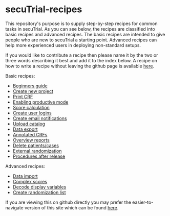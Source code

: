 # secuTrial-recipes

This repository's purpose is to supply step-by-step recipes for common tasks in secuTrial. As you can see below, the recipes are classified into basic recipes and advanced recipes. The basic recipes are intended to give people who are new to secuTrial a starting point. Advanced recipes can help more experienced users in deploying non-standard setups. 

If you would like to contribute a recipe then please name it by the two or three words describing it best and add it to the index below. A recipe on how to write a recipe without leaving the github page is available [here](https://github.com/SwissClinicalTrialOrganisation/DM_secuTrial_recipes/tree/master/create_a_recipe).

Basic recipes:

- [Beginners guide](beginner_howto)
- [Create new project](create_new_project)
- [Print CRF](print_CRF)
- [Enabling productive mode](enable_productive_mode)
- [Score calculation](score_calculation)
- [Create user logins](create_user_logins)
- [Create email notifications](create_email_notification)
- [Upload catalog](upload_catalog)
- [Data export](export_data)
- [Annotated CRFs](annotated_crfs)
- [Overview reports](overview_reports)
- [Delete patients/cases](delete_patient)
- [External randomization](external_randomization_list)
- [Procedures after release](procedures_after_release)

Advanced recipes:

- [Data import](import_data)
- [Complex scores](score_calculation_advanced)
- [Decode display variables](decode_display_variables)
- [Create randomization list](create_randomization_list)

If you are viewing this on github directly you may prefer the easier-to-navigate version of this site which can be found [here](https://swissclinicaltrialorganisation.github.io/DM_secuTrial_recipes/).
